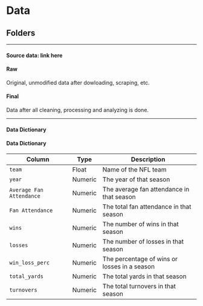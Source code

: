 # Data

## Folders

---

#### Source data: link here

#### Raw

Original, unmodified data after dowloading, scraping, etc.

#### Final

Data after all cleaning, processing and analyzing is done.

---

#### Data Dictionary

#### Data Dictionary

| Column                   | Type    | Description                                  |
| ------------------------ | ------- | -------------------------------------------- |
| `team`                   | Float   | Name of the NFL team                         |
| `year`                   | Numeric | The year of that season                      |
| `Average Fan Attendance` | Numeric | The average fan attendance in that season    |
| `Fan Attendance`         | Numeric | The total fan attendance in that season      |
| `wins`                   | Numeric | The number of wins in that season            |
| `losses`                 | Numeric | The number of losses in that season          |
| `win_loss_perc`          | Numeric | The percentage of wins or losses in a season |
| `total_yards`            | Numeric | The total yards in that season               |
| `turnovers`              | Numeric | The total turnovers in that season           |
